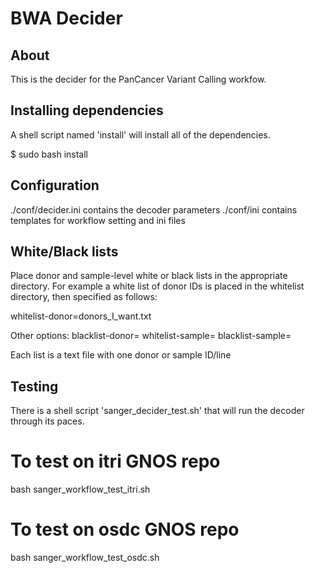 # BWA Decider

## About

This is the decider for the PanCancer Variant Calling workfow.


## Installing dependencies
A shell script named 'install' will install all of the dependencies.

$ sudo bash install

## Configuration
./conf/decider.ini contains the decoder parameters
./conf/ini contains templates for workflow setting and ini files

## White/Black lists
Place donor and sample-level white or black lists in the appropriate directory.
For example a white list of donor IDs is placed in the whitelist directory, then
specified as follows:

whitelist-donor=donors_I_want.txt

Other options:
blacklist-donor=
whitelist-sample=
blacklist-sample=

Each list is a text file with one donor or sample ID/line

## Testing
There is a shell script 'sanger_decider_test.sh' that will run the decoder through its paces.

# To test on itri GNOS repo
bash sanger_workflow_test_itri.sh

# To test on osdc GNOS repo
bash sanger_workflow_test_osdc.sh


